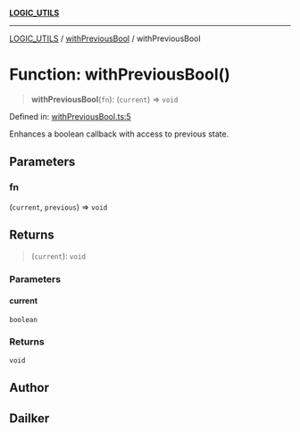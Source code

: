 [**LOGIC_UTILS**](../../README.md)

***

[LOGIC_UTILS](../../README.md) / [withPreviousBool](../README.md) / withPreviousBool

# Function: withPreviousBool()

> **withPreviousBool**(`fn`): (`current`) => `void`

Defined in: [withPreviousBool.ts:5](https://github.com/dailker/everyutil/blob/0531b9744e97cf76b2fb0fb9c6a72c61ec9e2b23/src/logic/withPreviousBool.ts#L5)

Enhances a boolean callback with access to previous state.

## Parameters

### fn

(`current`, `previous`) => `void`

## Returns

> (`current`): `void`

### Parameters

#### current

`boolean`

### Returns

`void`

## Author

## Dailker
